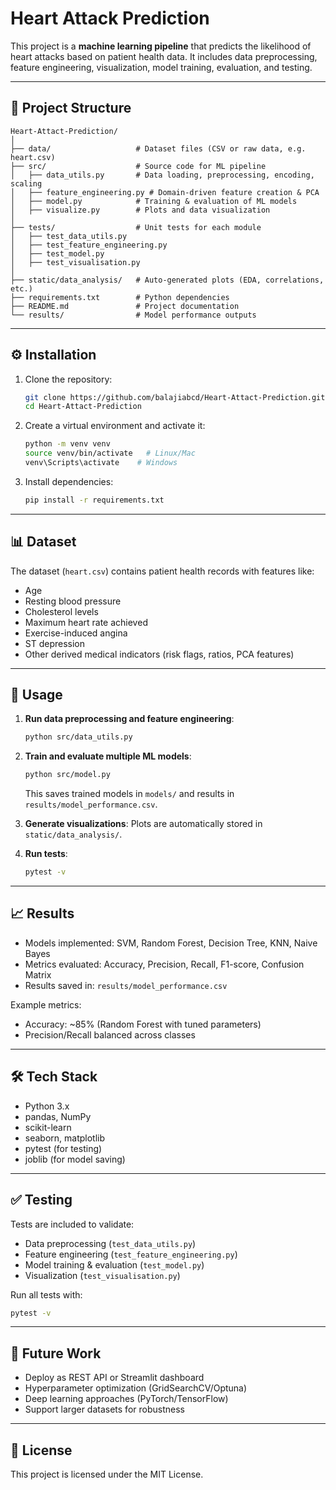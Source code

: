 # Heart Attack Prediction

This project is a **machine learning pipeline** that predicts the likelihood of heart attacks based on patient health data. It includes data preprocessing, feature engineering, visualization, model training, evaluation, and testing.

---

## 📂 Project Structure

```
Heart-Attact-Prediction/
│
├── data/                   # Dataset files (CSV or raw data, e.g. heart.csv)
├── src/                    # Source code for ML pipeline
│   ├── data_utils.py       # Data loading, preprocessing, encoding, scaling
│   ├── feature_engineering.py # Domain-driven feature creation & PCA
│   ├── model.py            # Training & evaluation of ML models
│   ├── visualize.py        # Plots and data visualization
│
├── tests/                  # Unit tests for each module
│   ├── test_data_utils.py
│   ├── test_feature_engineering.py
│   ├── test_model.py
│   ├── test_visualisation.py
│
├── static/data_analysis/   # Auto-generated plots (EDA, correlations, etc.)
├── requirements.txt        # Python dependencies
├── README.md               # Project documentation
└── results/                # Model performance outputs
```

---

## ⚙️ Installation

1. Clone the repository:
   ```bash
   git clone https://github.com/balajiabcd/Heart-Attact-Prediction.git
   cd Heart-Attact-Prediction
   ```

2. Create a virtual environment and activate it:
   ```bash
   python -m venv venv
   source venv/bin/activate   # Linux/Mac
   venv\Scripts\activate    # Windows
   ```

3. Install dependencies:
   ```bash
   pip install -r requirements.txt
   ```

---

## 📊 Dataset

The dataset (`heart.csv`) contains patient health records with features like:

- Age
- Resting blood pressure
- Cholesterol levels
- Maximum heart rate achieved
- Exercise-induced angina
- ST depression
- Other derived medical indicators (risk flags, ratios, PCA features)

---

## 🚀 Usage

1. **Run data preprocessing and feature engineering**:
   ```bash
   python src/data_utils.py
   ```

2. **Train and evaluate multiple ML models**:
   ```bash
   python src/model.py
   ```

   This saves trained models in `models/` and results in `results/model_performance.csv`.

3. **Generate visualizations**:
   Plots are automatically stored in `static/data_analysis/`.

4. **Run tests**:
   ```bash
   pytest -v
   ```

---

## 📈 Results

- Models implemented: SVM, Random Forest, Decision Tree, KNN, Naive Bayes
- Metrics evaluated: Accuracy, Precision, Recall, F1-score, Confusion Matrix
- Results saved in: `results/model_performance.csv`

Example metrics:
- Accuracy: ~85% (Random Forest with tuned parameters)
- Precision/Recall balanced across classes

---

## 🛠️ Tech Stack

- Python 3.x
- pandas, NumPy
- scikit-learn
- seaborn, matplotlib
- pytest (for testing)
- joblib (for model saving)

---

## ✅ Testing

Tests are included to validate:

- Data preprocessing (`test_data_utils.py`)
- Feature engineering (`test_feature_engineering.py`)
- Model training & evaluation (`test_model.py`)
- Visualization (`test_visualisation.py`)

Run all tests with:
```bash
pytest -v
```

---

## 📌 Future Work

- Deploy as REST API or Streamlit dashboard
- Hyperparameter optimization (GridSearchCV/Optuna)
- Deep learning approaches (PyTorch/TensorFlow)
- Support larger datasets for robustness

---

## 📜 License

This project is licensed under the MIT License.

